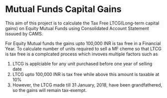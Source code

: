 # Mutual Funds Capital Gains
This aim of this project is to calculate the Tax Free LTCG(Long-term capital gains) on Equity Mutual Funds  using Consolidated Account Statement issuued by CAMS.

For Equity Mutual funds the gains upto 100,000 INR is tax free in a Financial Year. To calculate number of units required to sell a MF cheme so that LTCG is tax free is a complcated process which invoves multiple factors such as
1. LTCG is applciable for any unit purchased before one year of selling date
2. LTCG upto 100,000 INR is tax free while above this amount is taxable at 10% 
3. However, the LTCG made till 31 January, 2018, have been grandfathered, so the gains will remain tax-exempt.


